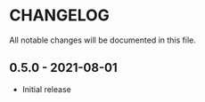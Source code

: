 # CHANGELOG

All notable changes will be documented in this file.

## 0.5.0 - 2021-08-01

- Initial release
